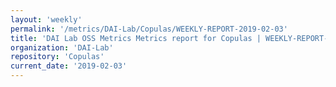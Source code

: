 ```yaml
---
layout: 'weekly'
permalink: '/metrics/DAI-Lab/Copulas/WEEKLY-REPORT-2019-02-03'
title: 'DAI Lab OSS Metrics Metrics report for Copulas | WEEKLY-REPORT-2019-02-03'
organization: 'DAI-Lab'
repository: 'Copulas'
current_date: '2019-02-03'
---
```

